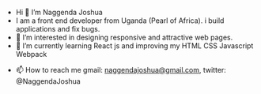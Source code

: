 - Hi 👋  I’m Naggenda Joshua
- I am a front end developer from Uganda (Pearl of Africa). i build applications and fix bugs.
- 👀 I’m interested in designing responsive and attractive web pages.
- 🌱 I’m currently learning React js and improving my HTML CSS Javascript Webpack
<!-- - 💞️ I’m looking to collaborate on ... -->
- 📫 How to reach me gmail: naggendajoshua@gmail.com, twitter: @NaggendaJoshua

<!---
Naggenda/Naggenda is a ✨ special ✨ repository because its `README.md` (this file) appears on your GitHub profile.
You can click the Preview link to take a look at your changes.
--->
